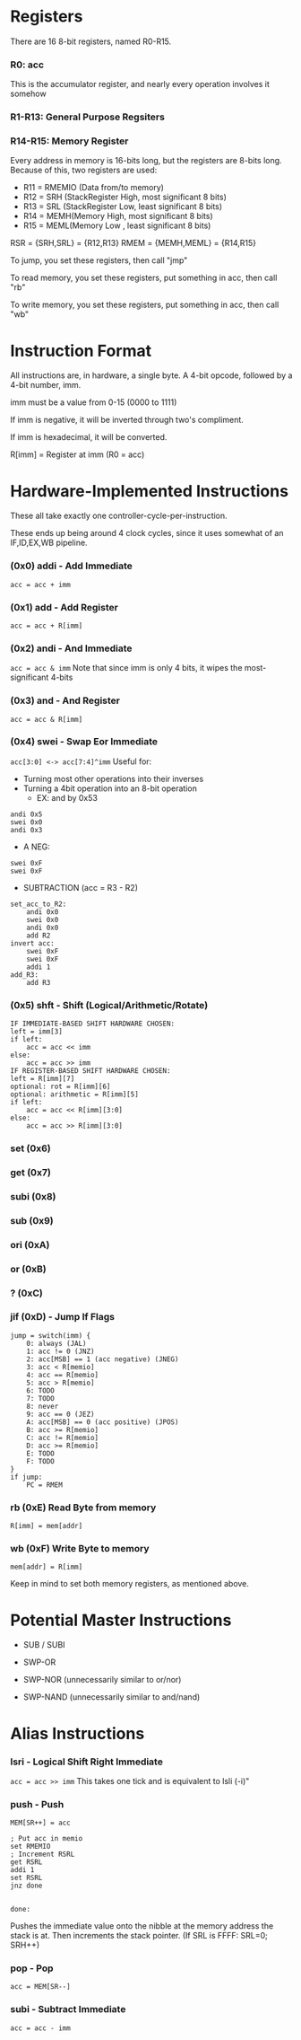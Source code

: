 # Registers

There are 16 8-bit registers, named R0-R15.

### R0: acc

This is the accumulator register, and nearly every operation involves it somehow

### R1-R13: General Purpose Regsiters

### R14-R15: Memory Register

Every address in memory is 16-bits long, but the registers are 8-bits long. Because of this, two registers are used:
- R11 = RMEMIO (Data from/to memory)
- R12 = SRH (StackRegister High, most significant 8 bits)
- R13 = SRL (StackRegister Low, least significant 8 bits)
- R14 = MEMH(Memory High, most  significant 8 bits)
- R15 = MEML(Memory Low , least significant 8 bits)

RSR  = {SRH,SRL}   = {R12,R13}
RMEM = {MEMH,MEML} = {R14,R15}

To jump, you set these registers, then call "jmp"

To read memory, you set these registers, put something in acc, then call "rb"

To write memory, you set these registers, put something in acc, then call "wb"

# Instruction Format
All instructions are, in hardware, a single byte. A 4-bit opcode, followed by a 4-bit number, imm.

imm must be a value from 0-15 (0000 to 1111)

If imm is negative, it will be inverted through two's compliment.

If imm is hexadecimal, it will be converted.

R[imm] = Register at imm (R0 = acc)


# Hardware-Implemented Instructions

These all take exactly one controller-cycle-per-instruction.

These ends up being around 4 clock cycles, since it uses somewhat of an IF,ID,EX,WB pipeline.

### (0x0) addi - Add Immediate 
```acc = acc + imm```
### (0x1) add - Add Register 
```acc = acc + R[imm]```
### (0x2) andi - And Immediate 
```acc = acc & imm```
Note that since imm is only 4 bits, it wipes the most-significant 4-bits
### (0x3) and - And Register
```acc = acc & R[imm]```
### (0x4) swei - Swap Eor Immediate
```acc[3:0] <-> acc[7:4]^imm```
Useful for:
 - Turning most other operations into their inverses
 - Turning a 4bit operation into an 8-bit operation
   - EX: and by 0x53
```
andi 0x5
swei 0x0
andi 0x3
``` 
 - A NEG:
```
swei 0xF
swei 0xF
```
 - SUBTRACTION (acc = R3 - R2)
```
set_acc_to_R2:
    andi 0x0
    swei 0x0
    andi 0x0
    add R2
invert acc:
    swei 0xF
    swei 0xF
    addi 1
add_R3:
    add R3
```
### (0x5) shft - Shift (Logical/Arithmetic/Rotate)
```
IF IMMEDIATE-BASED SHIFT HARDWARE CHOSEN:
left = imm[3]
if left:
    acc = acc << imm
else:
    acc = acc >> imm
IF REGISTER-BASED SHIFT HARDWARE CHOSEN:
left = R[imm][7]
optional: rot = R[imm][6]
optional: arithmetic = R[imm][5]
if left:
    acc = acc << R[imm][3:0]
else:
    acc = acc >> R[imm][3:0]
```
### set (0x6)
### get (0x7)
### subi (0x8)
### sub (0x9)
### ori (0xA)
### or (0xB)
### ? (0xC)
### jif (0xD) - Jump If Flags
```
jump = switch(imm) {
    0: always (JAL)
    1: acc != 0 (JNZ)
    2: acc[MSB] == 1 (acc negative) (JNEG)
    3: acc < R[memio]
    4: acc == R[memio]
    5: acc > R[memio]
    6: TODO
    7: TODO
    8: never
    9: acc == 0 (JEZ)
    A: acc[MSB] == 0 (acc positive) (JPOS) 
    B: acc >= R[memio]
    C: acc != R[memio]
    D: acc >= R[memio]
    E: TODO
    F: TODO
}
if jump:
    PC = RMEM
```
### rb (0xE) Read Byte from memory
```
R[imm] = mem[addr]
```
### wb (0xF) Write Byte to memory
```
mem[addr] = R[imm]
```
Keep in mind to set both memory registers, as mentioned above.
# Potential Master Instructions
- SUB / SUBI
- SWP-OR

- SWP-NOR (unnecessarily similar to or/nor)
- SWP-NAND (unnecessarily similar to and/nand)

# Alias Instructions

### lsri - Logical Shift Right Immediate
```acc = acc >> imm```
This takes one tick and is equivalent to lsli (-i)"

### push - Push
```MEM[SR++] = acc```

```
; Put acc in memio
set RMEMIO
; Increment RSRL
get RSRL
addi 1
set RSRL
jnz done


done:

```

Pushes the immediate value onto the nibble at the memory address the stack is at.
Then increments the stack pointer. (If SRL is FFFF: SRL=0; SRH++)
### pop - Pop
```acc = MEM[SR--]```


### subi - Subtract Immediate
```acc = acc - imm```